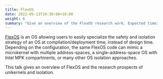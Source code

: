 ```yaml
---
title: FlexOS
date: 2022-05-13T19:30:08+10:00
weight: 6
summary: "Give an overview of the FlexOS research work. Expected time: 90min."
---
```


[FlexOS](https://github.com/project-flexos/) is an OS allowing users to easily specialize the safety and isolation strategy of an OS at compilation/deployment time, instead of design time. Depending on the configuration, the same FlexOS code can mimic a microkernel with multiple address-spaces, a single-address-space OS with Intel MPK compartments, or many other OS isolation approaches.

This talk gives an overview of FlexOS and the research prospects of unikernels and isolation.

